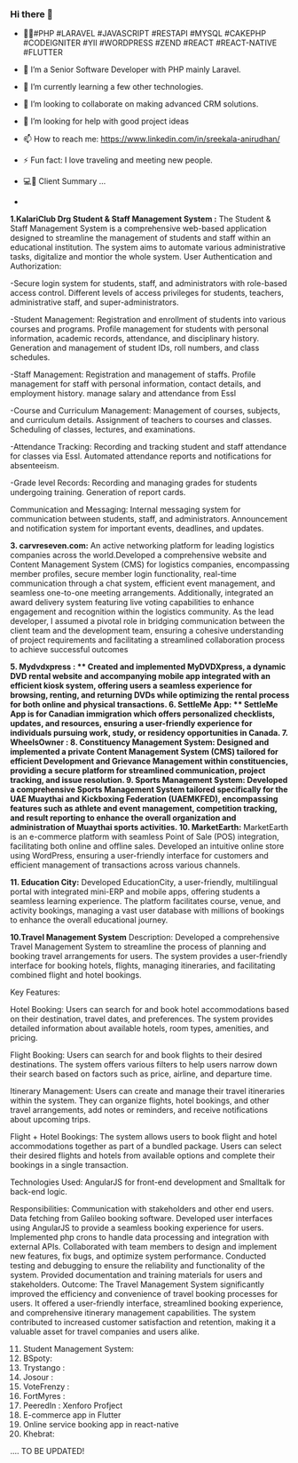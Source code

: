 ### Hi there 👋
- 👷‍♀️#PHP #LARAVEL  #JAVASCRIPT #RESTAPI #MYSQL #CAKEPHP #CODEIGNITER #YII #WORDPRESS #ZEND #REACT #REACT-NATIVE #FLUTTER

- 🔭 I’m a Senior Software Developer with PHP mainly Laravel.
- 🌱 I’m currently learning a few other technologies.
- 👯 I’m looking to collaborate on making advanced CRM solutions.
- 🤔 I’m looking for help with good project ideas
- 📫 How to reach me: https://www.linkedin.com/in/sreekala-anirudhan/
-  ⚡ Fun fact: I love traveling and meeting new people.
- 💻💬 Client Summary ...
- 
**1.KalariClub Drg  Student & Staff Management System :**
The Student & Staff Management System is a comprehensive web-based application designed to streamline the management of students and staff within an educational institution. The system aims to automate various administrative tasks, digitalize and montior the whole system.
User Authentication and Authorization:

  -Secure login system for students, staff, and administrators with role-based access control.
   Different levels of access privileges for students, teachers, administrative staff, and super-administrators.

  -Student Management:
   Registration and enrollment of students into various courses and programs.
   Profile management for students with personal information, academic records, attendance, and disciplinary history.
   Generation and management of student IDs, roll numbers, and class schedules.

  -Staff Management:
   Registration and management of staffs.
   Profile management for staff with personal information, contact details, and employment history.
   manage salary and attendance from Essl

  -Course and Curriculum Management:
   Management of courses, subjects, and curriculum details.
   Assignment of teachers to courses and classes.
   Scheduling of classes, lectures, and examinations.
   
  -Attendance Tracking:
   Recording and tracking student and staff attendance for classes via Essl.
   Automated attendance reports and notifications for absenteeism.

  -Grade level Records:
   Recording and managing grades for students undergoing training.
   Generation of report cards.

   Communication and Messaging:
   Internal messaging system for communication between students, staff, and administrators.
   Announcement and notification system for important events, deadlines, and updates.

**3.  carvreseven.com:**
          An active networking platform for leading logistics companies across the world.Developed a comprehensive website and Content Management System (CMS) for logistics     companies, encompassing member profiles, secure member login functionality, real-time communication through a chat system, efficient event management, and seamless one-to-one meeting arrangements. Additionally, integrated an award delivery system featuring live voting capabilities to enhance engagement and recognition within the logistics community.
   As the lead developer, I assumed a pivotal role in bridging communication between the client team and the development team, ensuring a cohesive understanding of project requirements and facilitating a streamlined collaboration process to achieve successful outcomes
   
**5. Mydvdxpress : ** Created and implemented MyDVDXpress, a dynamic DVD rental website and accompanying mobile app integrated with an efficient kiosk system, offering users a seamless experience for browsing, renting, and returning DVDs while optimizing the rental process for both online and physical transactions.
**6. SettleMe App: ** SettleMe App is for  Canadian immigration which  offers personalized checklists, updates, and resources, ensuring a user-friendly experience for individuals pursuing work, study, or residency opportunities in Canada.
**7. WheelsOwner :**
**8. Constituency Management System:** Designed and implemented a private Content Management System (CMS) tailored for efficient Development and Grievance Management within constituencies, providing a secure platform for streamlined communication, project tracking, and issue resolution.
**9. Sports Management System:** Developed a comprehensive Sports Management System tailored specifically for the UAE Muaythai and Kickboxing Federation (UAEMKFED), encompassing features such as athlete and event management, competition tracking, and result reporting to enhance the overall organization and administration of Muaythai sports activities.**
10. MarketEarth:** MarketEarth is an e-commerce platform with seamless Point of Sale (POS) integration, facilitating both online and offline sales. Developed an intuitive online store using WordPress, ensuring a user-friendly interface for customers and efficient management of transactions across various channels.

**11. Education City:** Developed EducationCity, a user-friendly, multilingual portal with integrated mini-ERP and mobile apps, offering students a seamless learning experience. The platform facilitates course, venue, and activity bookings, managing a vast user database with millions of bookings to enhance the overall educational journey.

**10.Travel Management System**
Description:
Developed a comprehensive Travel Management System to streamline the process of planning and booking travel arrangements for users. The system provides a user-friendly interface for booking hotels, flights, managing itineraries, and facilitating combined flight and hotel bookings.

Key Features:

Hotel Booking: Users can search for and book hotel accommodations based on their destination, travel dates, and preferences. The system provides detailed information about available hotels, room types, amenities, and pricing.

Flight Booking: Users can search for and book flights to their desired destinations. The system offers various filters to help users narrow down their search based on factors such as price, airline, and departure time.

Itinerary Management: Users can create and manage their travel itineraries within the system. They can organize flights, hotel bookings, and other travel arrangements, add notes or reminders, and receive notifications about upcoming trips.

Flight + Hotel Bookings: The system allows users to book flight and hotel accommodations together as part of a bundled package. Users can select their desired flights and hotels from available options and complete their bookings in a single transaction.

Technologies Used: AngularJS for front-end development and Smalltalk for back-end logic.

Responsibilities:
Communication with stakeholders and other end users.
Data fetching from Galileo booking software.
Developed user interfaces using AngularJS to provide a seamless booking experience for users.
Implemented php crons to handle data processing  and integration with external APIs.
Collaborated with team members to design and implement new features, fix bugs, and optimize system performance.
Conducted testing and debugging to ensure the reliability and functionality of the system.
Provided documentation and training materials for users and stakeholders.
Outcome:
The Travel Management System significantly improved the efficiency and convenience of travel booking processes for users. It offered a user-friendly interface, streamlined booking experience, and comprehensive itinerary management capabilities. The system contributed to increased customer satisfaction and retention, making it a valuable asset for travel companies and users alike.

11. Student Management System:
12. BSpoty:
13. Trystango :
14. Josour :
15. VoteFrenzy :
16. FortMyres :
17. PeeredIn : Xenforo Profject
18. E-commerce app in Flutter
19. Online service booking app in react-native
20. Khebrat:

.... TO BE UPDATED!
<!-- - 😄 Pronouns: ... --!>

